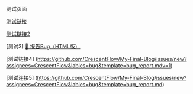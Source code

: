 测试页面

[测试链接](https://github.com/CrescentFlow/My-Final-Blog/issues/new?assignees=CrescentFlow&lables=bug&template=bug_report.md)

[测试链接2](https://github.com/CrescentFlow/My-Final-Blog/issues/new?assignees=CrescentFlow&lables=bug&template=bug_report.mdv=1)


[测试3]
<a href="https://github.com/CrescentFlow/My-Final-Blog/issues/new?assignees=CrescentFlow&labels=bug&template=bug_report.md" target="_blank">🐛 报告Bug（HTML版）</a>




[测试链接4]
(https://github.com/CrescentFlow/My-Final-Blog/issues/new?assignees=CrescentFlow&lables=bug&template=bug_report.mdv=1)


[测试连接5]
(https://github.com/CrescentFlow/My-Final-Blog/issues/new?assignees=CrescentFlow&lables=bug&template=bug_report.md)

